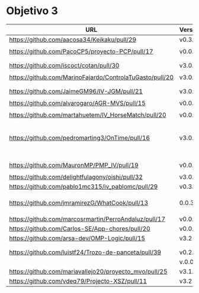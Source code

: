 # Objetivo 3

| URL                                              | Versión | Alcanzado |
|--------------------------------------------------|---------|-----------|
| https://github.com/aacosa34/Keikaku/pull/29      | v0.3.1  |           |
| <!-- Enlace de ArturoAcf -->                     |         |           |
| https://github.com/PacoCP5/proyecto-PCP/pull/17  | v0.0.3  |   ✓       |
| <!-- Enlace de SixtoCoca -->                     |         |           |
| <!-- Enlace de C V C -->                         |         |           |
| https://github.com/iscoct/cotan/pull/30          | v3.0.1  |    ✓      |
| <!-- Enlace de D H J M -->                       |         |           |
| https://github.com/MarinoFajardo/ControlaTuGasto/pull/20 | v3.0.1  |           |
| <!-- Enlace de pabloFernandezRR -->              |         |           |
| <!-- Enlace de dfolcha -->                       |         |           |
| https://github.com/JaimeGM96/IV-JGM/pull/21                     |    v3.0.1     |           |
| <!-- Enlace de fjgallardo00 -->                  |         |           |
| https://github.com/alvarogaro/AGR-MVS/pull/15    | v0.0.6  |     ✓     |
| <!-- Enlace de Juanmihdz -->                     |         |           |
| https://github.com/martahuetem/IV_HorseMatch/pull/20 |    v0.0.1     |           |
| <!-- Enlace de manujurado1 -->                   |         |           |
| <!-- Enlace de JoseCarlosJC -->                  |         |           |
| <!-- Enlace de albegadel -->                     |         |           |
| <!-- Enlace de adrianlc3 -->                     |         |           |
| <!-- Enlace de JesusJMMA -->                     |         |           |
| <!-- Enlace de Gundisalvus2 -->                  |         |           |
| https://github.com/pedromarting3/OnTime/pull/16  | v3.0.3  | ✓         |
| <!-- Enlace de Davidmd00 -->                     |         |           |
| <!-- Enlace de LuisMart7 -->                     |         |           |
| <!-- Enlace de lovelace9981 -->                  |         |           |
| <!-- Enlace de PabloSpiegel -->                  |         |           |
| <!-- Enlace de M M J M -->                       |         |           |
| <!-- Enlace de dmonjasm -->                      |         |           |
| <!-- Enlace de santim15 -->                      |         |           |
| <!-- Enlace de M P I -->                         |         |           |
|https://github.com/MauronMP/PMP_IV/pull/19        | v0.0.6  | ✓         |
| <!-- Enlace de amogue73 -->                      |         |           |
| https://github.com/delightfulagony/oishi/pull/32 | v3.0.0  | ✓         |
| https://github.com/pablo1mc315/iv_pablomc/pull/29 | v0.3.3  |   ✓      |
| <!-- Enlace de antoniojesuus -->                 |         |           |
| <!-- Enlace de ottoeprz -->                      |         |           |
| <!-- Enlace de danielsp13 -->                    |         |           |
| https://github.com/jmramirezG/WhatCook/pull/13   | 0.0.3   |    ✓      |
| <!-- Enlace de chowfie -->                       |         |           |
| <!-- Enlace de crdelapuente -->                  |         |           |
| <!-- Enlace de fjromeero -->                     |         |           |
| https://github.com/marcosrmartin/PerroAndaluz/pull/17 |v0.0.1|         |
| https://github.com/Carlos-SE/App-chores/pull/20 |    v0.0.8     |           |
| https://github.com/arsa-dev/OMP-Logic/pull/15    | v3.2    | ✓         |
| <!-- Enlace de RafaelT00 -->                     |         |           |
| <!-- Enlace de ignaciotitos -->                  |         |           |
| https://github.com/luistf24/Trozo-de-panceta/pull/39 | v0.2.6 |           |
| [<!-- Enlace de joseantonio2001 -->](https://github.com/joseantonio2001/OlivApp/pull/23)    |  v.0.0.3       |           |
| https://github.com/mariavallejo20/proyecto_mvo/pull/25 | v3.1.0 |   ✓         |
| https://github.com/vdeq79/Projecto-XSZ/pull/11 |   v3.2      |   ✓         |

